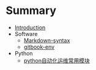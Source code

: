 # Summary

* [Introduction](README.md)
* Software
    * [Markdown-syntax](software/sw-markdown.md)
    * [gitbook-env](software/sw-gitbook.md)
* Python
    * [python自动化运维常用模块](python/ops-modules.md)

